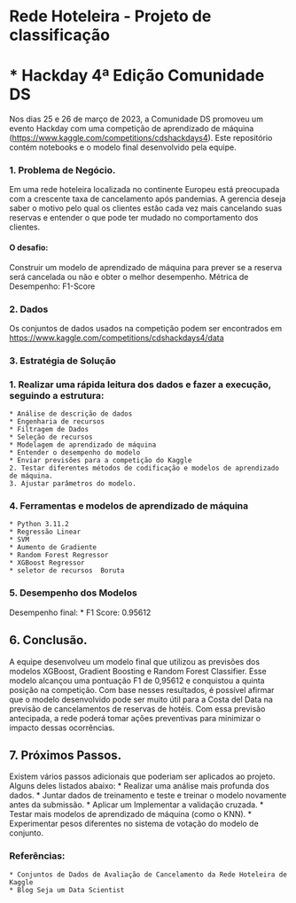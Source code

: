 # Rede Hoteleira - Projeto de classificação

#  * Hackday 4ª Edição Comunidade DS

Nos dias 25 e 26 de março de 2023, a Comunidade DS promoveu um evento Hackday com uma competição de aprendizado de máquina (https://www.kaggle.com/competitions/cdshackdays4).
Este repositório contém notebooks e o modelo final desenvolvido pela equipe.

### 1. Problema de Negócio.

Em uma rede hoteleira  localizada no continente Europeu está preocupada com a crescente taxa de cancelamento após pandemias.
A gerencia deseja saber o motivo pelo qual os clientes estão cada vez mais cancelando suas reservas e entender o que pode ter mudado no comportamento dos clientes.

####  O desafio: 
Construir um modelo de aprendizado de máquina para prever se a reserva será cancelada ou não e obter o melhor desempenho.
Métrica de Desempenho: F1-Score

### 2. Dados
Os conjuntos de dados usados na competição podem ser encontrados em https://www.kaggle.com/competitions/cdshackdays4/data
### 3. Estratégia de Solução

### 1. Realizar uma rápida leitura dos dados e fazer a execução, seguindo a estrutura:
    * Análise de descrição de dados
    * Engenharia de recursos
    * Filtragem de Dados
    * Seleção de recursos
    * Modelagem de aprendizado de máquina
    * Entender o desempenho do modelo
    * Enviar previsões para a competição do Kaggle
    2. Testar diferentes métodos de codificação e modelos de aprendizado de máquina.
    3. Ajustar parâmetros do modelo.
    
### 4. Ferramentas e modelos de aprendizado de máquina
    * Python 3.11.2
    * Regressão Linear
    * SVM
    * Aumento de Gradiente
    * Random Forest Regressor
    * XGBoost Regressor
    * seletor de recursos  Boruta

### 5. Desempenho dos Modelos
Desempenho final:
    * F1 Score: 0.95612
    
##  6. Conclusão.
A equipe desenvolveu um modelo final que utilizou as previsões dos modelos XGBoost, Gradient Boosting e Random Forest Classifier. Esse modelo alcançou uma pontuação F1 de 0,95612 e conquistou a quinta posição na competição. Com base nesses resultados, é possível afirmar que o modelo desenvolvido pode ser muito útil para a Costa del Data na previsão de cancelamentos de reservas de hotéis. Com essa previsão antecipada, a rede poderá tomar ações preventivas para minimizar o impacto dessas ocorrências.

## 7. Próximos Passos.
Existem vários passos adicionais que poderiam ser aplicados ao projeto. Alguns deles listados abaixo:
    * Realizar uma análise mais profunda dos dados.
    * Juntar dados de treinamento e teste e treinar o modelo novamente antes da submissão.
    * Aplicar um Implementar a validação cruzada.
    * Testar mais modelos de aprendizado de máquina (como o KNN).
    * Experimentar pesos diferentes no sistema de votação do modelo de conjunto.

### Referências:
    * Conjuntos de Dados de Avaliação de Cancelamento da Rede Hoteleira de Kaggle
    * Blog Seja um Data Scientist
